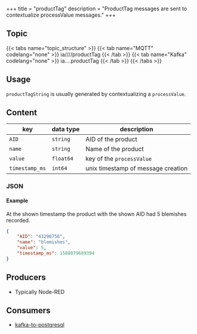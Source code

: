 +++
title = "productTag"
description = "ProductTag messages are sent to contextualize processValue messages."
+++

## Topic

{{< tabs name="topic_structure" >}}
{{< tab name="MQTT" codelang="none" >}}
ia/<customerID>/<location>/<AssetID>/productTag
{{< /tab >}}
{{< tab name="Kafka" codelang="none" >}}
ia.<customerID>.<location>.<AssetID>.productTag
{{< /tab >}}
{{< /tabs >}}

## Usage

`productTagString` is usually generated by contextualizing a `processValue`.

## Content

| key            | data type | description                        |
|----------------|-----------|------------------------------------|
| `AID`          | `string`  | AID of the product                 |
| `name`         | `string`  | Name of the product                |
| `value`        | `float64` | key of the `processValue`          |
| `timestamp_ms` | `int64`   | unix timestamp of message creation |


### JSON

#### Example


At the shown timestamp the product with the shown AID had 5 blemishes recorded.

```json
{
    "AID": "43298756", 
    "name": "blemishes",
    "value": 5, 
    "timestamp_ms": 1588879689394
}
```
<!---
#### Schema

```json
{
    "$schema": "http://json-schema.org/draft/2019-09/schema",
    "$id": "https://learn.umh.app/content/docs/architecture/datamodel/messages/scrapCount.json",
    "type": "object",
    "default": {},
    "title": "Root Schema",
    "required": [
        "product_id",
        "time_per_unit_in_seconds"
    ],
    "properties": {
        "product_id": {
          "type": "string",
          "default": "",
          "title": "The product id to be produced"
        },
        "time_per_unit_in_seconds": {
          "type": "number",
          "default": 0.0,
          "minimum": 0,
          "title": "The time it takes to produce one unit of the product"
        }
    },
    "examples": [
        {
            "product_id": "Beierlinger 30x15",
            "time_per_unit_in_seconds": "0.2"
        },
        {
            "product_id": "Test product",
            "time_per_unit_in_seconds": "10"
        }
    ]
}
```
-->

## Producers

- Typically Node-RED

## Consumers

- [kafka-to-postgresql](/docs/architecture/microservices/core/kafka-to-postgresql)
